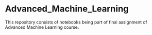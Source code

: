 # Advanced_Machine_Learning
This repository consists of notebooks being part of final assignment  of Advanced Machine Learning course.
